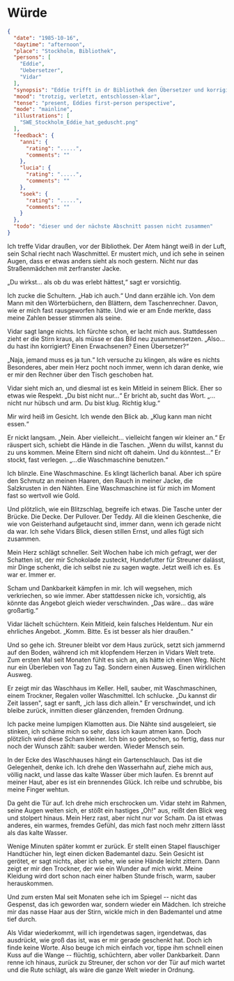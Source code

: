 # Würde

```json
{
  "date": "1985-10-16",
  "daytime": "afternoon",
  "place": "Stockholm, Bibliothek",
  "persons": [
    "Eddie",
    "Uebersetzer",
    "Vidar"
  ],
  "synopsis": "Eddie trifft in dr Bibliothek den Übersetzer und korrigiert seine Fehler. Er schenkt ihr zum Dank seinen teurem Taschenrechner.",
  "mood": "trotzig, verletzt, entschlossen-klar",
  "tense": "present, Eddies first-person perspective",
  "mode": "mainline",
  "illustrations": [
    "SWE_Stockholm_Eddie_hat_geduscht.png"
  ],
  "feedback": {
    "anni": {
      "rating": ".....",
      "comments": ""
    },
    "lucia": {
      "rating": ".....",
      "comments": ""
    },
    "soek": {
      "rating": ".....",
      "comments": ""
    }
  },
  "todo": "dieser und der nächste Abschnitt passen nicht zusammen"
}
```

Ich treffe Vidar draußen, vor der Bibliothek. Der Atem hängt weiß in der Luft,
sein Schal riecht nach Waschmittel. Er mustert mich, und ich sehe in seinen
Augen, dass er etwas anders sieht als noch gestern. Nicht nur das Straßenmädchen
mit zerfranster Jacke.

„Du wirkst… als ob du was erlebt hättest,“ sagt er vorsichtig.

Ich zucke die Schultern. „Hab ich auch.“ Und dann erzähle ich. Von dem Mann mit
den Wörterbüchern, den Blättern, dem Taschenrechner. Davon, wie er mich fast
rausgeworfen hätte. Und wie er am Ende merkte, dass meine Zahlen besser stimmen
als seine.

Vidar sagt lange nichts. Ich fürchte schon, er lacht mich aus. Stattdessen zieht
er die Stirn kraus, als müsse er das Bild neu zusammensetzen. „Also… du hast ihn
korrigiert? Einen Erwachsenen? Einen Übersetzer?“

„Naja, jemand muss es ja tun.“ Ich versuche zu klingen, als wäre es nichts
Besonderes, aber mein Herz pocht noch immer, wenn ich daran denke, wie er mir
den Rechner über den Tisch geschoben hat.

Vidar sieht mich an, und diesmal ist es kein Mitleid in seinem Blick. Eher so
etwas wie Respekt. „Du bist nicht nur…“ Er bricht ab, sucht das Wort. „…nicht
nur hübsch und arm. Du bist klug. Richtig klug.“

Mir wird heiß im Gesicht. Ich wende den Blick ab. „Klug kann man nicht essen.“

Er nickt langsam. „Nein. Aber vielleicht… vielleicht fangen wir kleiner an.“ Er
räuspert sich, schiebt die Hände in die Taschen. „Wenn du willst, kannst du zu
uns kommen. Meine Eltern sind nicht oft daheim. Und du könntest…“ Er stockt,
fast verlegen. „…die Waschmaschine benutzen.“

Ich blinzle. Eine Waschmaschine. Es klingt lächerlich banal. Aber ich spüre den
Schmutz an meinen Haaren, den Rauch in meiner Jacke, die Salzkrusten in den
Nähten. Eine Waschmaschine ist für mich im Moment fast so wertvoll wie Gold.

Und plötzlich, wie ein Blitzschlag, begreife ich etwas. Die Tasche unter der
Brücke. Die Decke. Der Pullover. Der Teddy. All die kleinen Geschenke, die wie
von Geisterhand aufgetaucht sind, immer dann, wenn ich gerade nicht da war. Ich
sehe Vidars Blick, diesen stillen Ernst, und alles fügt sich zusammen.

Mein Herz schlägt schneller. Seit Wochen habe ich mich gefragt, wer der Schatten
ist, der mir Schokolade zusteckt, Hundefutter für Streuner dalässt, mir Dinge
schenkt, die ich selbst nie zu sagen wagte. Jetzt weiß ich es. Es war er. Immer
er.

Scham und Dankbarkeit kämpfen in mir. Ich will wegsehen, mich verkriechen, so
wie immer. Aber stattdessen nicke ich, vorsichtig, als könnte das Angebot gleich
wieder verschwinden. „Das wäre… das wäre großartig.“

Vidar lächelt schüchtern. Kein Mitleid, kein falsches Heldentum. Nur ein
ehrliches Angebot. „Komm. Bitte. Es ist besser als hier draußen.“

Und so gehe ich. Streuner bleibt vor dem Haus zurück, setzt sich jammernd auf
den Boden, während ich mit klopfendem Herzen in Vidars Welt trete. Zum ersten
Mal seit Monaten fühlt es sich an, als hätte ich einen Weg. Nicht nur ein
Überleben von Tag zu Tag. Sondern einen Ausweg. Einen wirklichen Ausweg.

Er zeigt mir das Waschhaus im Keller. Hell, sauber, mit Waschmaschinen, einem
Trockner, Regalen voller Waschmittel. Ich schlucke. „Du kannst dir Zeit lassen",
sagt er sanft, „ich lass dich allein." Er verschwindet, und ich bleibe zurück,
inmitten dieser glänzenden, fremden Ordnung.

Ich packe meine lumpigen Klamotten aus. Die Nähte sind ausgeleiert, sie stinken,
ich schäme mich so sehr, dass ich kaum atmen kann. Doch plötzlich wird diese
Scham kleiner. Ich bin so gebrochen, so fertig, dass nur noch der Wunsch zählt:
sauber werden. Wieder Mensch sein.

In der Ecke des Waschhauses hängt ein Gartenschlauch. Das ist die Gelegenheit,
denke ich. Ich drehe den Wasserhahn auf, ziehe mich aus, völlig nackt, und lasse
das kalte Wasser über mich laufen. Es brennt auf meiner Haut, aber es ist ein
brennendes Glück. Ich reibe und schrubbe, bis meine Finger wehtun.

Da geht die Tür auf. Ich drehe mich erschrocken um. Vidar steht im Rahmen, seine
Augen weiten sich, er stößt ein hastiges „Oh!" aus, reißt den Blick weg und
stolpert hinaus. Mein Herz rast, aber nicht nur vor Scham. Da ist etwas anderes,
ein warmes, fremdes Gefühl, das mich fast noch mehr zittern lässt als das kalte
Wasser.

Wenige Minuten später kommt er zurück. Er stellt einen Stapel flauschiger
Handtücher hin, legt einen dicken Bademantel dazu. Sein Gesicht ist gerötet, er
sagt nichts, aber ich sehe, wie seine Hände leicht zittern. Dann zeigt er mir
den Trockner, der wie ein Wunder auf mich wirkt. Meine Kleidung wird dort schon
nach einer halben Stunde frisch, warm, sauber herauskommen.

Und zum ersten Mal seit Monaten sehe ich im Spiegel -- nicht das Gespenst, das
ich geworden war, sondern wieder ein Mädchen. Ich streiche mir das nasse Haar
aus der Stirn, wickle mich in den Bademantel und atme tief durch.

Als Vidar wiederkommt, will ich irgendetwas sagen, irgendetwas, das ausdrückt,
wie groß das ist, was er mir gerade geschenkt hat. Doch ich finde keine Worte.
Also beuge ich mich einfach vor, tippe ihm schnell einen Kuss auf die Wange --
flüchtig, schüchtern, aber voller Dankbarkeit. Dann renne ich hinaus, zurück zu
Streuner, der schon vor der Tür auf mich wartet und die Rute schlägt, als wäre
die ganze Welt wieder in Ordnung.
